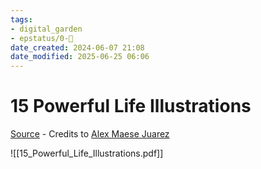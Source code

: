 ```yaml
---
tags: 
- digital_garden
- epstatus/0-🌰
date_created: 2024-06-07 21:08
date_modified: 2025-06-25 06:06
---
```

# 15 Powerful Life Illustrations

[Source](https://www.linkedin.com/posts/joergstorm_life-activity-7021232519865909248-6bYI?utm_source=share&utm_medium=member_desktop) - Credits to [Alex Maese Juarez](https://www.linkedin.com/in/alexmaese/)

![[15_Powerful_Life_Illustrations.pdf]]

